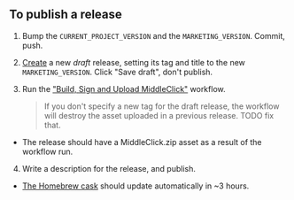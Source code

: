 ## To publish a release

1. Bump the `CURRENT_PROJECT_VERSION` and the `MARKETING_VERSION`. Commit, push.
2. [Create](https://github.com/artginzburg/MiddleClick/releases/new) a new _draft_ release, setting its tag and title to the new `MARKETING_VERSION`. Click "Save draft", don't publish.
3. Run the ["Build, Sign and Upload MiddleClick"](https://github.com/artginzburg/MiddleClick/actions/workflows/build-to-release.yml) workflow.

   > If you don't specify a new tag for the draft release, the workflow will destroy the asset uploaded in a previous release. TODO fix that.

- The release should have a MiddleClick.zip asset as a result of the workflow run.

4. Write a description for the release, and publish.

- [The Homebrew cask](https://github.com/Homebrew/homebrew-cask/blob/master/Casks/m/middleclick.rb) should update automatically in ~3 hours.
